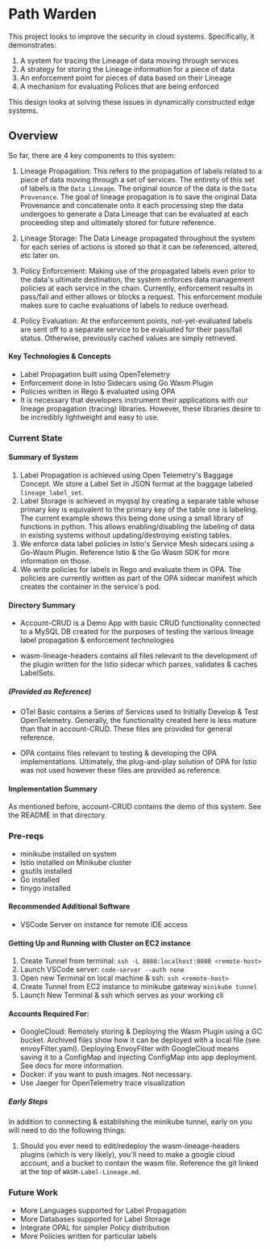 # Path Warden
This project looks to improve the security in cloud systems. Specifically, it demonstrates:
1) A system for tracing the Lineage of data moving through services
2) A strategy for storing the Lineage information for a piece of data
3) An enforcement point for pieces of data based on their Lineage
4) A mechanism for evaluating Polices that are being enforced

This design looks at solving these issues in dynamically constructed edge systems.

## Overview
So far, there are 4 key components to this system:

1. Lineage Propagation: This refers to the propagation of labels related to a piece of data moving through a set of services. The entirety of this set of labels is the `Data Lineage`. The original source of the data is the `Data Provenance`. The goal of lineage propagation is to save the original Data Provenance and concatenate onto it each processing step the data undergoes to generate a Data Lineage that can be evaluated at each proceeding step and ultimately stored for future reference.

2. Lineage Storage: The Data Lineage propagated throughout the system for each series of actions is stored so that it can be referenced, altered, etc later on.

3. Policy Enforcement: Making use of the propagated labels even prior to the data's ultimate destination, the system enforces data management policies at each service in the chain. Currently, enforcement results in pass/fail and either allows or blocks a request. This enforcement module makes sure to cache evaluations of labels to reduce overhead.

4. Policy Evaluation: At the enforcement points, not-yet-evaluated labels are sent off to a separate service to be evaluated for their pass/fail status. Otherwise, previously cached values are simply retrieved.

#### Key Technologies & Concepts
- Label Propagation built using OpenTelemetry
- Enforcement done in Istio Sidecars using Go Wasm Plugin
- Policies written in Rego & evaluated using OPA
- It is necessary that developers instrument their applications with our lineage propagation (tracing) libraries. However, these libraries desire to be incredibly lightweight and easy to use.

### Current State
#### Summary of System
1. Label Propagation is achieved using Open Telemetry's Baggage Concept. We store a Label Set in JSON format at the baggage labeled `lineage_label_set`.
2. Label Storage is achieved in myqsql by creating a separate table whose primary key is equivalent to the primary key of the table one is labeling. The current example shows this being done using a small library of functions in python. This allows enabling/disabling the labeling of data in existing systems without updating/destroying existing tables.
3. We enforce data label policies in Istio's Service Mesh sidecars using a Go-Wasm Plugin. Reference Istio & the Go Wasm SDK for more information on those.
4. We write policies for labels in Rego and evaluate them in OPA. The policies are currently written as part of the OPA sidecar manifest which creates the container in the service's pod.

#### Directory Summary

- Account-CRUD is a Demo App with basic CRUD functionality connected to a MySQL DB created for the purposes of testing the various lineage label propagation & enforcement technologies

- wasm-lineage-headers contains all files relevant to the development of the plugin written for the Istio sidecar which parses, validates & caches LabelSets.

##### (Provided as Reference)
- OTel Basic contains a Series of Services used to Initially Develop & Test OpenTelemetry. Generally, the functionality created here is less mature than that in account-CRUD. These files are provided for general reference.

- OPA contains files relevant to testing & developing the OPA implementations. Ultimately, the plug-and-play solution of OPA for Istio was not used however these files are provided as reference.

#### Implementation Summary
As mentioned before, account-CRUD contains the demo of this system. See the README in that directory.

### Pre-reqs
- minikube installed on system
- Istio installed on Minikube cluster
- gsutils installed
- Go installed
- tinygo installed

#### Recommended Additional Software
- VSCode Server on instance for remote IDE access

#### Getting Up and Running with Cluster on EC2 instance
1. Create Tunnel from terminal: `ssh -L 8080:localhost:8080 <remote-host>`
2. Launch VSCode server: `code-server --auth none`
3. Open new Terminal on local machine & ssh: `ssh <remote-host>`
4. Create Tunnel from EC2 instance to minikube gateway `minikube tunnel`
5. Launch New Terminal & ssh which serves as your working cli

#### Accounts Required For:
- GoogleCloud: Remotely storing & Deploying the Wasm Plugin using a GC bucket. Archived files show how it can be deployed with a local file (see envoyFilter.yaml). Deploying EnvoyFilter with GoogleCloud means saving it to a ConfigMap and injecting ConfigMap into app deployment. See docs for more information.
- Docker: if you want to push images. Not necessary.
- Use Jaeger for OpenTelemetry trace visualization

##### Early Steps
In addition to connecting & establishing the minikube tunnel, early on you will need to do the following things:
1. Should you ever need to edit/redeploy the wasm-lineage-headers plugins (which is very likely), you'll need to make a google cloud account, and a bucket to contain the wasm file. Reference the git linked at the top of `WASM-Label-Lineage.md`.

### Future Work
- More Languages supported for Label Propagation
- More Databases supported for Label Storage
- Integrate OPAL for simpler Policy distribution
- More Policies written for particular labels
